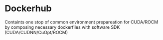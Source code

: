 # Dockerhub

Containts one stop of common environment prepareation for CUDA/ROCM by composing necessary dockerfiles with software SDK (CUDA/CUDNN/CuOpt/ROCM)
